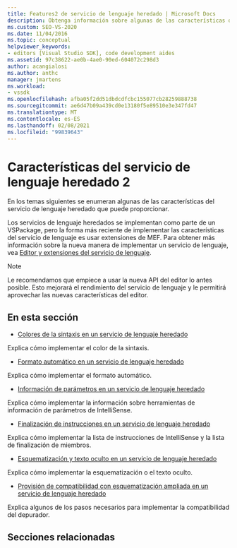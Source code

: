 ```yaml
---
title: Features2 de servicio de lenguaje heredado | Microsoft Docs
description: Obtenga información sobre algunas de las características del servicio de lenguaje heredado que puede proporcionar mediante el uso de extensiones de Managed Extensibility Framework (MEF) en el SDK de Visual Studio.
ms.custom: SEO-VS-2020
ms.date: 11/04/2016
ms.topic: conceptual
helpviewer_keywords:
- editors [Visual Studio SDK], code development aides
ms.assetid: 97c38622-ae0b-4ae0-90ed-604072c298d3
author: acangialosi
ms.author: anthc
manager: jmartens
ms.workload:
- vssdk
ms.openlocfilehash: afba05f2dd51dbdcdfcbc155077cb28259888738
ms.sourcegitcommit: ae6d47b09a439cd0e13180f5e89510e3e347fd47
ms.translationtype: MT
ms.contentlocale: es-ES
ms.lasthandoff: 02/08/2021
ms.locfileid: "99839643"
---
```

# <a name="legacy-language-service-features-2"></a>Características del servicio de lenguaje heredado 2
En los temas siguientes se enumeran algunas de las características del servicio de lenguaje heredado que puede proporcionar.

 Los servicios de lenguaje heredados se implementan como parte de un VSPackage, pero la forma más reciente de implementar las características del servicio de lenguaje es usar extensiones de MEF. Para obtener más información sobre la nueva manera de implementar un servicio de lenguaje, vea [Editor y extensiones del servicio de lenguaje](../../extensibility/editor-and-language-service-extensions.md).

> [!NOTE]
> Le recomendamos que empiece a usar la nueva API del editor lo antes posible. Esto mejorará el rendimiento del servicio de lenguaje y le permitirá aprovechar las nuevas características del editor.

## <a name="in-this-section"></a>En esta sección
- [Colores de la sintaxis en un servicio de lenguaje heredado](../../extensibility/internals/syntax-coloring-in-a-legacy-language-service.md)

 Explica cómo implementar el color de la sintaxis.

- [Formato automático en un servicio de lenguaje heredado](../../extensibility/internals/automatic-formatting-in-a-legacy-language-service.md)

 Explica cómo implementar el formato automático.

- [Información de parámetros en un servicio de lenguaje heredado](../../extensibility/internals/parameter-info-in-a-legacy-language-service1.md)

 Explica cómo implementar la información sobre herramientas de información de parámetros de IntelliSense.

- [Finalización de instrucciones en un servicio de lenguaje heredado](../../extensibility/internals/statement-completion-in-a-legacy-language-service.md)

 Explica cómo implementar la lista de instrucciones de IntelliSense y la lista de finalización de miembros.

- [Esquematización y texto oculto en un servicio de lenguaje heredado](../../extensibility/internals/outlining-and-hidden-text-in-a-legacy-language-service.md)

 Explica cómo implementar la esquematización o el texto oculto.

- [Provisión de compatibilidad con esquematización ampliada en un servicio de lenguaje heredado](../../extensibility/internals/how-to-provide-expanded-outlining-support-in-a-legacy-language-service.md)

 Explica algunos de los pasos necesarios para implementar la compatibilidad del depurador.

## <a name="related-sections"></a>Secciones relacionadas
